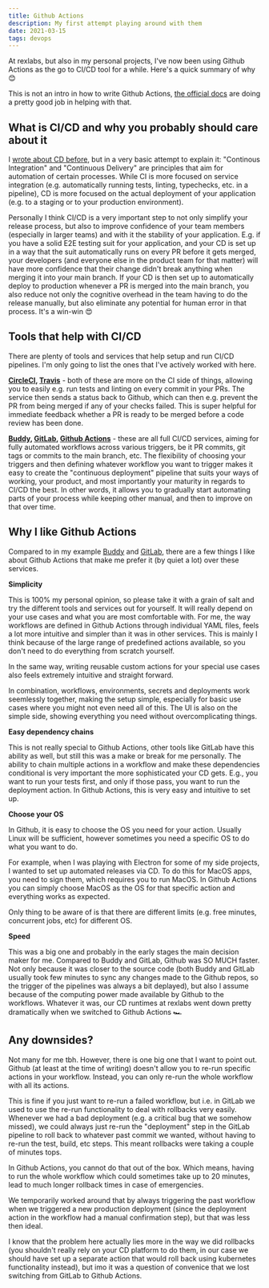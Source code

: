 ```yaml
---
title: Github Actions
description: My first attempt playing around with them
date: 2021-03-15
tags: devops
---
```


At rexlabs, but also in my personal projects, I've now been using Github Actions as the go to CI/CD tool for a while. Here's a quick summary of why 😊

This is not an intro in how to write Github Actions, [the official docs](https://docs.github.com/en/actions) are doing a pretty good job in helping with that.

## What is CI/CD and why you probably should care about it

I [wrote about CD before](../continous-delivery/), but in a very basic attempt to explain it: "Continous Integration" and "Continuous Delivery" are principles that aim for automation of certain processes. While CI is more focused on service integration (e.g. automatically running tests, linting, typechecks, etc. in a pipeline), CD is more focused on the actual deployment of your application (e.g. to a staging or to your production environment).

Personally I think CI/CD is a very important step to not only simplify your release process, but also to improve confidence of your team members (especially in larger teams) and with it the stability of your application. E.g. if you have a solid E2E testing suit for your application, and your CD is set up in a way that the suit automatically runs on every PR before it gets merged, your developers (and everyone else in the product team for that matter) will have more confidence that their change didn't break anything when merging it into your main branch. If your CD is then set up to automatically deploy to production whenever a PR is merged into the main branch, you also reduce not only the cognitive overhead in the team having to do the release manually, but also eliminate any potential for human error in that process. It's a win-win 😍

## Tools that help with CI/CD

There are plenty of tools and services that help setup and run CI/CD pipelines. I'm only going to list the ones that I've actively worked with here.

**[CircleCI](https://circleci.com/), [Travis](https://travis-ci.org/)** - both of these are more on the CI side of things, allowing you to easily e.g. run tests and linting on every commit in your PRs. The service then sends a status back to Github, which can then e.g. prevent the PR from being merged if any of your checks failed. This is super helpful for immediate feedback whether a PR is ready to be merged before a code review has been done.

**[Buddy](https://buddy.works/), [GitLab](https://docs.gitlab.com/ee/ci/), [Github Actions](https://github.com/features/actions)** - these are all full CI/CD services, aiming for fully automated workflows across various triggers, be it PR commits, git tags or commits to the main branch, etc. The flexibility of choosing your triggers and then defining whatever workflow you want to trigger makes it easy to create the "continuous deployment" pipeline that suits your ways of working, your product, and most importantly your maturity in regards to CI/CD the best. In other words, it allows you to gradually start automating parts of your process while keeping other manual, and then to improve on that over time.

## Why I like Github Actions

Compared to in my example [Buddy](https://buddy.works/) and [GitLab](https://docs.gitlab.com/ee/ci/), there are a few things I like about Github Actions that make me prefer it (by quiet a lot) over these services.

**Simplicity**

This is 100% my personal opinion, so please take it with a grain of salt and try the different tools and services out for yourself. It will really depend on your use cases and what you are most comfortable with. For me, the way workflows are defined in Github Actions through individual YAML files, feels a lot more intuitive and simpler than it was in other services. This is mainly I think because of the large range of predefined actions available, so you don't need to do everything from scratch yourself.

In the same way, writing reusable custom actions for your special use cases also feels extremely intuitive and straight forward.

In combination, workflows, environments, secrets and deployments work seemlessly together, making the setup simple, especially for basic use cases where you might not even need all of this. The UI is also on the simple side, showing everything you need without overcomplicating things.

**Easy dependency chains**

This is not really special to Github Actions, other tools like GitLab have this ability as well, but still this was a make or break for me personally. The ability to chain multiple actions in a workflow and make these dependencies conditional is very important the more sophisticated your CD gets. E.g., you want to run your tests first, and only if those pass, you want to run the deployment action. In Github Actions, this is very easy and intuitive to set up.

**Choose your OS**

In Github, it is easy to choose the OS you need for your action. Usually Linux will be sufficient, however sometimes you need a specific OS to do what you want to do.

For example, when I was playing with Electron for some of my side projects, I wanted to set up automated releases via CD. To do this for MacOS apps, you need to sign them, which requires you to run MacOS. In Github Actions you can simply choose MacOS as the OS for that specific action and everything works as expected.

Only thing to be aware of is that there are different limits (e.g. free minutes, concurrent jobs, etc) for different OS.

**Speed**

This was a big one and probably in the early stages the main decision maker for me. Compared to Buddy and GitLab, Github was SO MUCH faster. Not only because it was closer to the source code (both Buddy and GitLab usually took few minutes to sync any changes made to the Github repos, so the trigger of the pipelines was always a bit deplayed), but also I assume because of the computing power made available by Github to the workflows. Whatever it was, our CD runtimes at rexlabs went down pretty dramatically when we switched to Github Actions 🏎

## Any downsides?

Not many for me tbh. However, there is one big one that I want to point out. Github (at least at the time of writing) doesn't allow you to re-run specific actions in your workflow. Instead, you can only re-run the whole workflow with all its actions.

This is fine if you just want to re-run a failed workflow, but i.e. in GitLab we used to use the re-run functionality to deal with rollbacks very easily. Whenever we had a bad deployment (e.g. a critical bug that we somehow missed), we could always just re-run the "deployment" step in the GitLab pipeline to roll back to whatever past commit we wanted, without having to re-run the test, build, etc steps. This meant rollbacks were taking a couple of minutes tops.

In Github Actions, you cannot do that out of the box. Which means, having to run the whole workflow which could sometimes take up to 20 minutes, lead to much longer rollback times in case of emergencies.

We temporarily worked around that by always triggering the past workflow when we triggered a new production deployment (since the deployment action in the workflow had a manual confirmation step), but that was less then ideal.

I know that the problem here actually lies more in the way we did rollbacks (you shouldn't really rely on your CD platform to do them, in our case we should have set up a separate action that would roll back using kubernetes functionality instead), but imo it was a question of convenice that we lost switching from GitLab to Github Actions.
